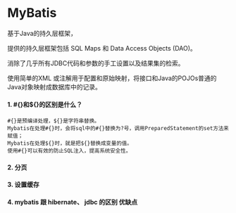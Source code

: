# MyBatis 

基于Java的持久层框架，

提供的持久层框架包括 SQL Maps 和 Data Access Objects (DAO)。

消除了几乎所有JDBC代码和参数的手工设置以及结果集的检索。

使用简单的XML 或注解用于配置和原始映射，将接口和Java的POJOs普通的Java对象映射成数据库中的记录。

####  1. #{}和${}的区别是什么？
```text
#{}是预编译处理，${}是字符串替换。
Mybatis在处理#{}时，会将sql中的#{}替换为?号，调用PreparedStatement的set方法来赋值；
Mybatis在处理${}时，就是把${}替换成变量的值。
使用#{}可以有效的防止SQL注入，提高系统安全性。
```

#### 2. 分页

#### 3. 设置缓存

#### 4. mybatis 跟 hibernate、 jdbc 的区别 优缺点

